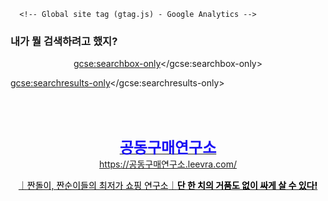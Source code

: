 <html lang='kr'>
  <head>
    <title>내가 뭘 검색하려고 했지?</title>
    <meta charset='utf-8'>
    <meta content='IE=edge,chrome=1' http-equiv='X-UA-Compatible'>
    <link href="/assets/errors.css?body=1" media="screen" rel="stylesheet" type="text/css" />
    <!--[if (gte IE 6)&(lte IE 8)]>
      <script src="/assets/selectivizr-min.js?body=1" type="text/javascript"></script>
    <![endif]-->
	  
	  
	  
	  
	  <!-- Global site tag (gtag.js) - Google Analytics -->
<script async src="https://www.googletagmanager.com/gtag/js?id=UA-106024134-35"></script>
<script>
  window.dataLayer = window.dataLayer || [];
  function gtag(){dataLayer.push(arguments);}
  gtag('js', new Date());

  gtag('config', 'UA-106024134-35');
</script>

	  
	  
	  
	  
  </head>
  <body>
    

	
<h3>내가 뭘 검색하려고 했지?</h3>

<center>
  
  

<script>
  (function() {
    var cx = 'partner-pub-9965606273577507:7469229088';
    var gcse = document.createElement('script');
    gcse.type = 'text/javascript';
    gcse.async = true;
    gcse.src = 'https://cse.google.com/cse.js?cx=' + cx;
    var s = document.getElementsByTagName('script')[0];
    s.parentNode.insertBefore(gcse, s);
  })();
</script>
<gcse:searchbox-only></gcse:searchbox-only>



</center>





<script>
  (function() {
    var cx = 'partner-pub-9965606273577507:7469229088';
    var gcse = document.createElement('script');
    gcse.type = 'text/javascript';
    gcse.async = true;
    gcse.src = 'https://cse.google.com/cse.js?cx=' + cx;
    var s = document.getElementsByTagName('script')[0];
    s.parentNode.insertBefore(gcse, s);
  })();
</script>
<gcse:searchresults-only></gcse:searchresults-only>



<br>  

  <center>
  
<script async src="//pagead2.googlesyndication.com/pagead/js/adsbygoogle.js"></script>
<!-- a1 -->
<ins class="adsbygoogle"
     style="display:block"
     data-ad-client="ca-pub-9965606273577507"
     data-ad-slot="2174642279"
     data-ad-format="auto"
     data-full-width-responsive="true"></ins>
<script>
(adsbygoogle = window.adsbygoogle || []).push({});
</script>

<br>





<a href="https://공동구매연구소.leevra.com/" target="_self"><strong><span style="color: rgb(24, 16, 243); font-size: 18pt;">공동구매연구소</span></strong><br><span style="color: rgb(0, 158, 37);">https://공동구매연구소.leevra.com/</span><p></p></a><p><a href="https://공동구매연구소.leevra.com/" target="_self"><span>​<span><span><span><span style="color: rgb(0, 0, 0);">｜</span></span></span></span><span style="color: rgb(0, 0, 0);">짠돌이, 짠순이들의 최저가 쇼핑 연구소<span><span><span><span style="color: rgb(0, 0, 0);">｜<span><span><span><span style="color: rgb(0, 0, 0);"><strong>단 한 치의 거품도 없이 싸게 살 수 있다!</strong></span></span></span></span></span></span></span></span></span></span></a></p>





 <br> 


<script async src="//pagead2.googlesyndication.com/pagead/js/adsbygoogle.js"></script>
<!-- a2 -->
<ins class="adsbygoogle"
     style="display:block"
     data-ad-client="ca-pub-9965606273577507"
     data-ad-slot="3651375474"
     data-ad-format="auto"
     data-full-width-responsive="true"></ins>
<script>
(adsbygoogle = window.adsbygoogle || []).push({});
</script> 
  

 
<br>

 
 
 
<script type="text/javascript" src="http://www.google.com/cse/query_renderer.js"></script>
<div id="queries"></div>
<script src="http://www.google.com/cse/api/partner-pub-9965606273577507/cse/7469229088/queries/js?oe=UTF-8&amp;callback=(new+PopularQueryRenderer(document.getElementById(%22queries%22))).render"></script>







<br>

<script async src="//pagead2.googlesyndication.com/pagead/js/adsbygoogle.js"></script>
<!-- a3 -->
<ins class="adsbygoogle"
     style="display:block"
     data-ad-client="ca-pub-9965606273577507"
     data-ad-slot="5128108672"
     data-ad-format="auto"
     data-full-width-responsive="true"></ins>
<script>
(adsbygoogle = window.adsbygoogle || []).push({});
</script>



  
  
</center>
	
	
  </body>
</html>
